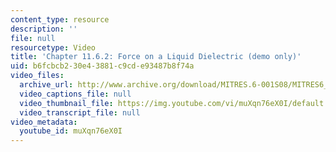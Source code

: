 ```yaml
---
content_type: resource
description: ''
file: null
resourcetype: Video
title: 'Chapter 11.6.2: Force on a Liquid Dielectric (demo only)'
uid: b6fcbcb2-30e4-3881-c9cd-e93487b8f74a
video_files:
  archive_url: http://www.archive.org/download/MITRES.6-001S08/MITRES6_001S08_11-6-2_demo_220k.mp4
  video_captions_file: null
  video_thumbnail_file: https://img.youtube.com/vi/muXqn76eX0I/default.jpg
  video_transcript_file: null
video_metadata:
  youtube_id: muXqn76eX0I
---
```

